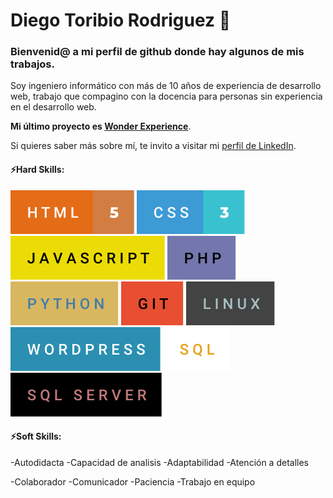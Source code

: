 # Diego Toribio Rodriguez 👋
### Bienvenid@ a mi perfil de github donde hay algunos de mis trabajos.

Soy ingeniero informático con más de 10 años de experiencia de desarrollo web, trabajo que compagino con la docencia para personas sin experiencia en el desarrollo web. 

**Mi último proyecto es [Wonder Experience](https://wonderexperience.io/)**.

Si quieres saber más sobre mí, te invito a visitar mi [perfil de LinkedIn](https://www.linkedin.com/in/diego-toribio-rodriguez/).

#### ⚡Hard Skills:

![](https://github.com/SofyFrontend/badges/blob/main/html-5.svg) ![](https://github.com/SofyFrontend/badges/blob/main/css-3.svg) ![](https://github.com/SofyFrontend/badges/blob/main/javascript.svg) ![](https://github.com/SofyFrontend/badges/blob/main/php.svg) ![](https://github.com/SofyFrontend/badges/blob/main/python.svg)  ![](https://github.com/SofyFrontend/badges/blob/main/git.svg) ![](https://github.com/SofyFrontend/badges/blob/main/linux.svg) ![](https://github.com/SofyFrontend/badges/blob/main/wordpress.svg)  ![](https://github.com/SofyFrontend/badges/blob/main/sql.svg) ![](https://github.com/SofyFrontend/badges/blob/main/sql-server.svg)


#### ⚡Soft Skills:

-Autodidacta 
-Capacidad de analisis
-Adaptabilidad
-Atención a detalles

-Colaborador
-Comunicador
-Paciencia
-Trabajo en equipo



<!--


- 🔭 I’m currently working on ...
- 🌱 I’m currently learning ...
- 👯 I’m looking to collaborate on ...
- 🤔 I’m looking for help with ...
- 💬 Ask me about ...
- 📫 How to reach me: ...
- 😄 Pronouns: ...
- ⚡ Fun fact: ...
-->
